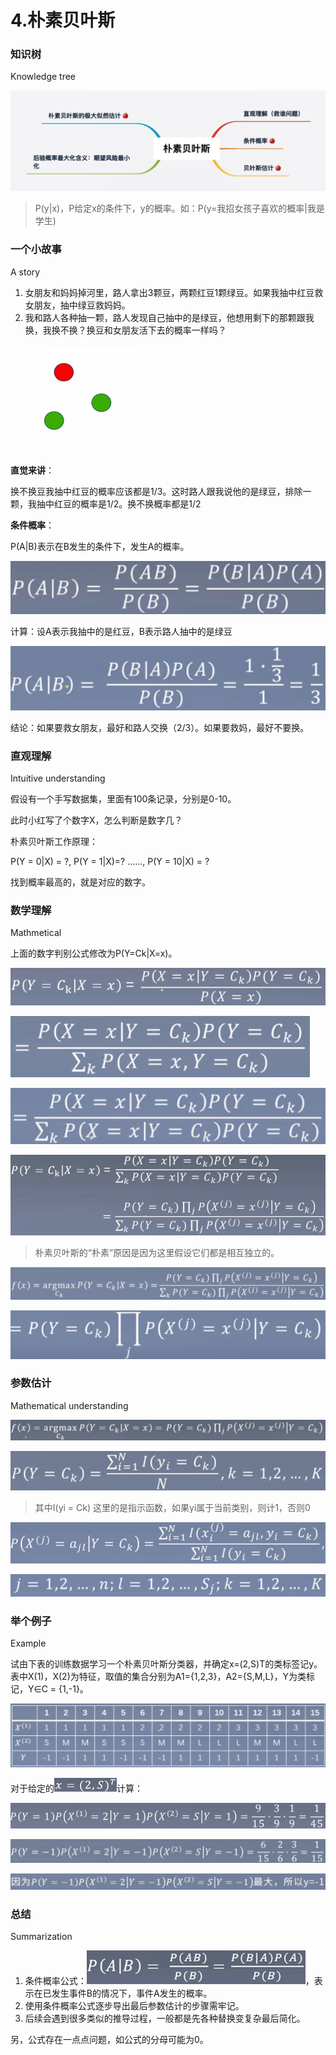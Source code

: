 # 4.朴素贝叶斯

### 知识树

Knowledge tree

![1618404326280](assets/1618404326280.png)

> P(y|x)，P给定x的条件下，y的概率。如：P(y=我招女孩子喜欢的概率|我是学生)



### 一个小故事

A story

1. 女朋友和妈妈掉河里，路人拿出3颗豆，两颗红豆1颗绿豆。如果我抽中红豆救女朋友，抽中绿豆救妈妈。
2. 我和路人各种抽一颗，路人发现自己抽中的是绿豆，他想用剩下的那颗跟我换，我换不换？换豆和女朋友活下去的概率一样吗？

![1618406886874](assets/1618406886874.png)

**直觉来讲**：

换不换豆我抽中红豆的概率应该都是1/3。这时路人跟我说他的是绿豆，排除一颗，我抽中红豆的概率是1/2。换不换概率都是1/2

**条件概率**：

P(A|B)表示在B发生的条件下，发生A的概率。

![1618409215596](assets/1618409215596.png)

计算：设A表示我抽中的是红豆，B表示路人抽中的是绿豆

![1618409412777](assets/1618409412777.png)

结论：如果要救女朋友，最好和路人交换（2/3）。如果要救妈，最好不要换。



### 直观理解

Intuitive understanding

假设有一个手写数据集，里面有100条记录，分别是0-10。

此时小红写了个数字X，怎么判断是数字几？

朴素贝叶斯工作原理：

P(Y = 0|X) = ?, P(Y = 1|X)=? ......, P(Y = 10|X) = ?

找到概率最高的，就是对应的数字。



### 数学理解

Mathmetical

上面的数字判别公式修改为P(Y=Ck|X=x)。

![1618414407415](assets/1618414407415.png)

![1618414441014](assets/1618414441014.png)

![1618414482438](assets/1618414482438.png)

![1618414502850](assets/1618414502850.png)

> 朴素贝叶斯的“朴素”原因是因为这里假设它们都是相互独立的。



![1618414581449](assets/1618414581449.png)

![1618414592721](assets/1618414592721.png)



### 参数估计

Mathematical understanding

![1618496995830](assets/1618496995830.png)

![1618497005325](assets/1618497005325.png)

> 其中I(yi = Ck) 这里的是指示函数，如果yi属于当前类别，则计1，否则0

![1618497151734](assets/1618497151734.png)

![1618497157923](assets/1618497157923.png)



### 举个例子

Example

试由下表的训练数据学习一个朴素贝叶斯分类器，并确定x=(2,S)T的类标签记y。表中X(1)，X(2)为特征，取值的集合分别为A1={1,2,3}，A2={S,M,L}，Y为类标记，Y∈C = {1,-1}。

![1618499911394](assets/1618499911394.png)

对于给定的![1618499933265](assets/1618499933265.png)计算：

![1618499978692](assets/1618499978692.png)

![1618499987375](assets/1618499987375.png)

![1618499996865](assets/1618499996865.png)



### 总结

Summarization

1. 条件概率公式：![1618500113195](assets/1618500113195.png)，表示在已发生事件B的情况下，事件A发生的概率。
2. 使用条件概率公式逐步导出最后参数估计的步骤需牢记。
3. 后续会遇到很多类似的推导过程，一般都是先各种替换变复杂最后简化。

另，公式存在一点点问题，如公式的分母可能为0。

